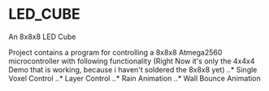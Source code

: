 # LED_CUBE
An 8x8x8 LED Cube

Project contains a program for controlling a 8x8x8 Atmega2560 microcontroller with following functionality
(Right Now it's only the 4x4x4 Demo that is working, because i haven't soldered the 8x8x8 yet)
..* Single Voxel Control
..* Layer Control
..* Rain Animation
..* Wall Bounce Animation
